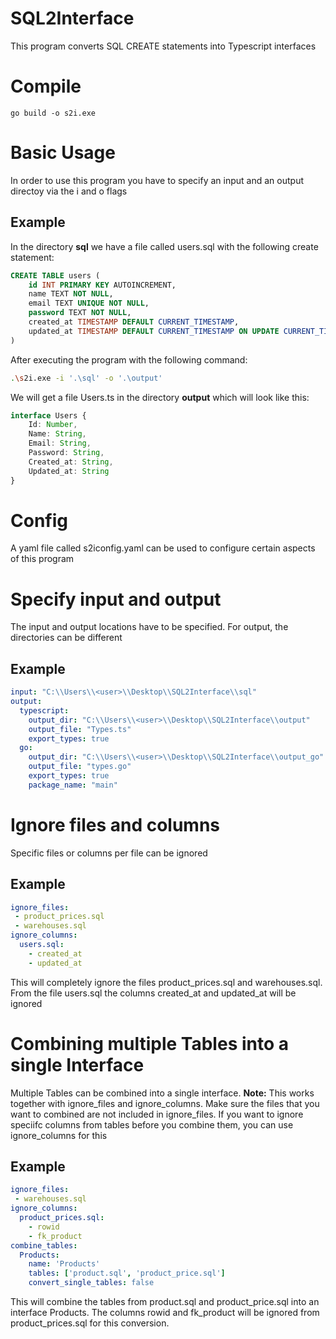 # SQL2Interface
This program converts SQL CREATE statements into Typescript interfaces

# Compile
```
go build -o s2i.exe
```


# Basic Usage
In order to use this program you have to specify an input and an output directoy via the i and o flags

## Example

In the directory <b>sql</b> we have a file called users.sql with the following create statement:
```sql
CREATE TABLE users (
    id INT PRIMARY KEY AUTOINCREMENT,
    name TEXT NOT NULL,
    email TEXT UNIQUE NOT NULL,
    password TEXT NOT NULL,
    created_at TIMESTAMP DEFAULT CURRENT_TIMESTAMP,
    updated_at TIMESTAMP DEFAULT CURRENT_TIMESTAMP ON UPDATE CURRENT_TIMESTAMP
)
```

After executing the program with the following command:
```bash
.\s2i.exe -i '.\sql' -o '.\output'
```

We will get a file Users.ts in the directory <b>output</b> which will look like this:
```ts
interface Users {
    Id: Number, 
    Name: String,
    Email: String, 
    Password: String, 
    Created_at: String, 
    Updated_at: String
}
```

# Config 
A yaml file called s2iconfig.yaml can be used to configure certain aspects of this program

# Specify input and output
The input and output locations have to be specified. For output, the directories can be different

## Example
```yaml
input: "C:\\Users\\<user>\\Desktop\\SQL2Interface\\sql"
output:
  typescript: 
    output_dir: "C:\\Users\\<user>\\Desktop\\SQL2Interface\\output"
    output_file: "Types.ts"
    export_types: true
  go: 
    output_dir: "C:\\Users\\<user>\\Desktop\\SQL2Interface\\output_go"
    output_file: "types.go"
    export_types: true
    package_name: "main"
```

# Ignore files and columns
Specific files or columns per file can be ignored

## Example

```yaml
ignore_files:
 - product_prices.sql
 - warehouses.sql
ignore_columns:
  users.sql:
    - created_at
    - updated_at
```

This will completely ignore the files product_prices.sql and warehouses.sql. From the file users.sql the columns created_at and updated_at will be ignored

# Combining multiple Tables into a single Interface
Multiple Tables can be combined into a single interface.
<b>Note:</b> This works together with ignore_files and ignore_columns.
Make sure the files that you want to combined are not included in ignore_files.
If you want to ignore speciifc columns from tables before you combine them, you can use ignore_columns for this

## Example

```yaml
ignore_files:
 - warehouses.sql
ignore_columns:
  product_prices.sql:
    - rowid
    - fk_product
combine_tables:
  Products:
    name: 'Products'
    tables: ['product.sql', 'product_price.sql']
    convert_single_tables: false
```

This will combine the tables from product.sql and product_price.sql into an interface Products.
The columns rowid and fk_product will be ignored from product_prices.sql for this conversion.

